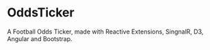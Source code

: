 OddsTicker
==========

A Football Odds Ticker, made with Reactive Extensions, SingnalR, D3, Angular and Bootstrap.
